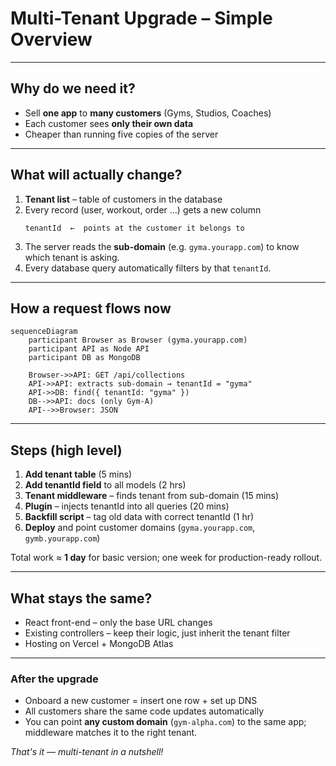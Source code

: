 # Multi-Tenant Upgrade – Simple Overview

---

## Why do we need it?
* Sell **one app** to **many customers** (Gyms, Studios, Coaches)
* Each customer sees **only their own data**
* Cheaper than running five copies of the server

---

## What will actually change?
1. **Tenant list** – table of customers in the database
2. Every record (user, workout, order …) gets a new column
   ```text
   tenantId  ←  points at the customer it belongs to
   ```
3. The server reads the **sub-domain** (e.g. `gyma.yourapp.com`) to know which tenant is asking.
4. Every database query automatically filters by that `tenantId`.

---

## How a request flows now
```mermaid
sequenceDiagram
    participant Browser as Browser (gyma.yourapp.com)
    participant API as Node API
    participant DB as MongoDB

    Browser->>API: GET /api/collections
    API->>API: extracts sub-domain → tenantId = "gyma"
    API->>DB: find({ tenantId: "gyma" })
    DB-->>API: docs (only Gym-A)
    API-->>Browser: JSON
```

---

## Steps (high level)
1. **Add tenant table** (5 mins)
2. **Add tenantId field** to all models (2 hrs)
3. **Tenant middleware** – finds tenant from sub-domain (15 mins)
4. **Plugin** – injects tenantId into all queries (20 mins)
5. **Backfill script** – tag old data with correct tenantId (1 hr)
6. **Deploy** and point customer domains (`gyma.yourapp.com`, `gymb.yourapp.com`)

Total work ≈ **1 day** for basic version; one week for production-ready rollout.

---

## What stays the same?
* React front-end – only the base URL changes
* Existing controllers – keep their logic, just inherit the tenant filter
* Hosting on Vercel + MongoDB Atlas

---

### After the upgrade
* Onboard a new customer = insert one row + set up DNS
* All customers share the same code updates automatically
* You can point **any custom domain** (`gym-alpha.com`) to the same app; middleware matches it to the right tenant.

_That's it — multi-tenant in a nutshell!_ 